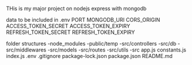 THis is my major project on nodejs express with mongodb

data to be included in .env
PORT
MONGODB_URI
CORS_ORIGIN
ACCESS_TOKEN_SECRET
ACCESS_TOKEN_EXPIRY
REFRESH_TOKEN_SECRET
REFRESH_TOKEN_EXPIRY

folder structures
-node_modules
-public/temp
-src/controllers
-src/db
-src/middlewares
-src/models
-src/routes
-src/utils
-src
app.js
constants.js
index.js
.env
.gitignore
package-lock.json
package.json
README.md
